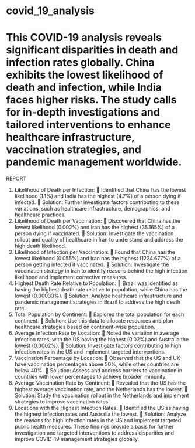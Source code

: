 # covid_19_analysis
# This COVID-19 analysis reveals significant disparities in death and infection rates globally. China exhibits the lowest likelihood of death and infection, while India faces higher risks. The study calls for in-depth investigations and tailored interventions to enhance healthcare infrastructure, vaccination strategies, and pandemic management worldwide.

REPORT 
1. Likelihood of Death per Infection: 
 Identified that China has the lowest likelihood (1.1%) and India has the 
highest (4.7%) of a person dying if infected. 
 Solution: Further investigate factors contributing to these variations, 
such as healthcare infrastructure, demographics, and healthcare 
practices. 
2. Likelihood of Death per Vaccination: 
 Discovered that China has the lowest likelihood (0.002%) and Iran has 
the highest (35.165%) of a person dying if vaccinated. 
 Solution: Investigate the vaccination rollout and quality of healthcare in 
Iran to understand and address the high death likelihood. 
3. Likelihood of Infection per Vaccination: 
 Found that China has the lowest likelihood (0.055%) and Iran has the 
highest (1224.677%) of a person getting infected if vaccinated. 
 Solution: Investigate the vaccination strategy in Iran to identify reasons 
behind the high infection likelihood and implement corrective measures. 
4. Highest Death Rate Relative to Population: 
 Brazil was identified as having the highest death rate relative to 
population, while China has the lowest (0.00033%). 
 Solution: Analyze healthcare infrastructure and pandemic management 
strategies in Brazil to address the high death rate. 
5. Total Population by Continent: 
 Explored the total population for each continent. 
 Solution: Use this data to allocate resources and plan healthcare 
strategies based on continent-wise population. 
6. Average Infection Rate by Location: 
 Noted the variation in average infection rates, with the US having the 
highest (0.02%) and Australia the lowest (0.0002%). 
 Solution: Investigate factors contributing to high infection rates in the 
US and implement targeted interventions. 
7. Vaccination Percentage by Location: 
 Observed that the US and UK have vaccination percentages above 50%, 
while other countries are below 40%. 
 Solution: Assess and address barriers to vaccination in countries with 
lower percentages to achieve broader immunity. 
8. Average Vaccination Rate by Continent: 
 Revealed that the US has the highest average vaccination rate, and the 
Netherlands has the lowest. 
 Solution: Study the vaccination rollout in the Netherlands and 
implement strategies to improve vaccination rates. 
9. Locations with the Highest Infection Rates: 
 Identified the US as having the highest infection rates and Australia the 
lowest. 
 Solution: Analyze the reasons for high infection rates in the US and 
implement targeted public health measures. 
These findings provide a basis for further investigation and targeted 
interventions to address disparities and improve COVID-19 management 
strategies globally. 
